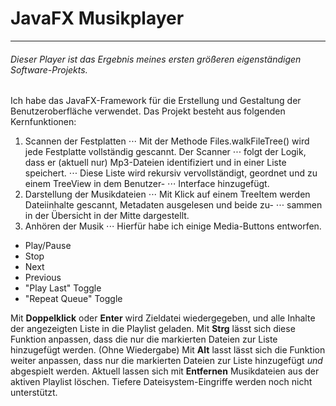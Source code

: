 # JavaFX Musikplayer
---------------------------
###### Dieser Player ist das Ergebnis meines ersten größeren eigenständigen Software-Projekts.

Ich habe das JavaFX-Framework für die Erstellung und Gestaltung der Benutzeroberfläche verwendet.
Das Projekt besteht aus folgenden Kernfunktionen:

1. Scannen der Festplatten
⋅⋅⋅ Mit der Methode Files.walkFileTree() wird jede Festplatte vollständig gescannt. Der Scanner 
⋅⋅⋅ folgt der Logik, dass er (aktuell nur) Mp3-Dateien identifiziert und in einer Liste speichert.
⋅⋅⋅ Diese Liste wird rekursiv vervollständigt, geordnet und zu einem TreeView in dem Benutzer-
⋅⋅⋅ Interface hinzugefügt.
2. Darstellung der Musikdateien
⋅⋅⋅ Mit Klick auf einem TreeItem werden Dateiinhalte gescannt, Metadaten ausgelesen und beide zu-
⋅⋅⋅ sammen in der Übersicht in der Mitte dargestellt.
3. Anhören der Musik
⋅⋅⋅ Hierfür habe ich einige Media-Buttons entworfen.
- Play/Pause
- Stop
- Next
- Previous
- "Play Last" Toggle
- "Repeat Queue" Toggle

Mit **Doppelklick** oder **Enter** wird Zieldatei wiedergegeben, und alle Inhalte der angezeigten Liste in die Playlist geladen. Mit **Strg** lässt sich diese Funktion anpassen, dass die nur die markierten Dateien zur Liste hinzugefügt werden. (Ohne Wiedergabe)
Mit **Alt** lasst lässt sich die Funktion weiter anpassen, dass nur die markierten Dateien zur Liste hinzugefügt *und* abgespielt werden. 
Aktuell lassen sich mit **Entfernen** Musikdateien aus der aktiven Playlist löschen. Tiefere Dateisystem-Eingriffe werden noch nicht unterstützt.

